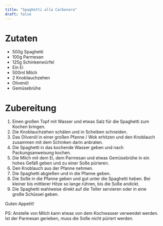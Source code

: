 ```yaml
---
title: "Spaghetti alla Carbonara"
draft: false
---
```


# Zutaten
- 500g Spaghetti
- 100g Parmesan
- 125g Schinkenwürfel
- Ein Ei
- 500ml Milch
- 2 Knoblauchzehen
- Olivenöl
- Gemüsebrühe

# Zubereitung
1. Einen großen Topf mit Wasser und etwas Salz für die Spaghetti zum Kochen bringen.
2. Die Knoblauchzehen schälen und in Scheiben schneiden.
3. Das Olivenöl in einer großen Pfanne / Wok erhitzen und den Knoblauch zusammen mit dem Schinken darin anbraten.
4. Die Spaghetti in das kochende Wasser geben und nach Packungsanweisung kochen.
5. Die Milch mit dem Ei, dem Parmesan und etwas Gemüsebrühe in ein hohes Gefäß geben und zu einer Soße pürieren.
6. Den Knoblauch aus der Pfanne nehmen.
7. Die Spaghetti abgießen und in die Pfanne geben.
8. Die Soße in die Pfanne geben und gut unter die Spaghetti heben. Bei kleiner bis mittlerer Hitze so lange rühren, bis die Soße andickt.
9. Die Spaghetti wahlweise direkt auf die Teller servieren oder in eine große Schüssel geben.

Guten Appetit!

PS: Anstelle von Milch kann etwas von dem Kochwasser verwendet werden. Ist der Parmesan gerieben, muss die Soße nicht püriert werden.